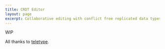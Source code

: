 ```yaml
---
title: CRDT Editor
layout: page
excerpt: Collaborative editing with conflict free replicated data types
---
```


WIP

All thanks to [teletype](https://github.com/atom/teletype).

<div id="root"></div>
<script src="/projects/crdt/bundle.js"></script>

